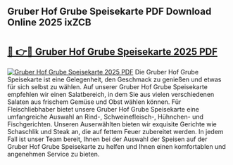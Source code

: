 ## Gruber Hof Grube Speisekarte PDF Download Online 2025 ixZCB

# <h2><a href="http://gcd3eet.nevu.top/?p=Gruber+Hof+Grube+Speisekarte">🔗 👉🔴 Gruber Hof Grube Speisekarte 2025 PDF</a></h2>

[![Gruber Hof Grube Speisekarte 2025 PDF](https://i.imgur.com/dBaPXMq.png)](http://gcd3eet.nevu.top/?p=Gruber+Hof+Grube+Speisekarte)
Die Gruber Hof Grube Speisekarte ist eine Gelegenheit, den Geschmack zu genießen und etwas für sich selbst zu wählen. Auf unserer Gruber Hof Grube Speisekarte empfehlen wir einen Salatbereich, in dem Sie aus vielen verschiedenen Salaten aus frischem Gemüse und Obst wählen können. Für Fleischliebhaber bietet unsere Gruber Hof Grube Speisekarte eine umfangreiche Auswahl an Rind-, Schweinefleisch-, Hühnchen- und Fischgerichten. Unseren Auserwählten bieten wir exquisite Gerichte wie Schaschlik und Steak an, die auf fettem Feuer zubereitet werden. In jedem Fall ist unser Team bereit, Ihnen bei der Auswahl der Speisen auf der Gruber Hof Grube Speisekarte zu helfen und Ihnen einen komfortablen und angenehmen Service zu bieten.
